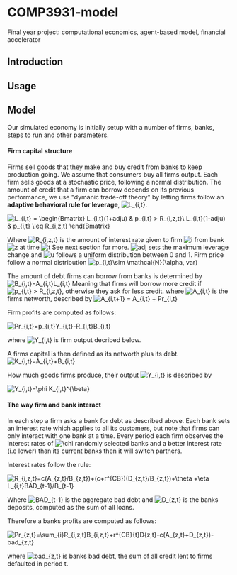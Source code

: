# COMP3931-model
Final year project: computational economics, agent-based model, financial accelerator

## Introduction

## Usage


## Model

Our simulated economy is initially setup with a number of firms, banks, steps to run and
other parameters.

#### Firm capital structure

Firms sell goods that they make and buy credit from banks to keep production going.
We assume that consumers buy all firms output.
Each firm sells goods at a stochastic price, following a normal distribution.
The amount of credit that a firm can borrow depends on its previous performance, we use
"dymanic trade-off theory" by letting firms follow an **adaptive behavioral rule
for leverage**, ![L_{i,t}](https://render.githubusercontent.com/render/math?math=L_%7Bi%2Ct%7D).

![L_{i,t} = \begin{Bmatrix} L_{i,t}(1+adj*u) & p_{i,t} > R_{i,z,t}\\ L_{i,t}(1-adj*u) & p_{i,t} \leq R_{i,z,t} \end{Bmatrix}](https://render.githubusercontent.com/render/math?math=L_%7Bi%2Ct%7D%20%3D%20%5Cbegin%7BBmatrix%7D%20L_%7Bi%2Ct%7D(1%2Badj*u)%20%26%20p_%7Bi%2Ct%7D%20%3E%20R_%7Bi%2Cz%2Ct%7D%5C%5C%20L_%7Bi%2Ct%7D(1-adj*u)%20%26%20p_%7Bi%2Ct%7D%20%5Cleq%20R_%7Bi%2Cz%2Ct%7D%20%5Cend%7BBmatrix%7D)

Where ![R_{i,z,t}](https://render.githubusercontent.com/render/math?math=R_%7Bi%2Cz%2Ct%7D) is
the amount of interest rate given to firm ![i](https://render.githubusercontent.com/render/math?math=i)
from bank ![z](https://render.githubusercontent.com/render/math?math=z) at time ![t](https://render.githubusercontent.com/render/math?math=t) See next section for more.
![adj](https://render.githubusercontent.com/render/math?math=adj) sets the maximum leverage change
and ![u](https://render.githubusercontent.com/render/math?math=u) follows a uniform distribution between 0 and 1. Firm price follow a normal distribution ![p_{i,t}\sim \mathcal{N}(\alpha, var)](https://render.githubusercontent.com/render/math?math=p_%7Bi%2Ct%7D%5Csim%20%5Cmathcal%7BN%7D(%5Calpha%2C%20var))

The amount of debt firms can borrow from banks is determined by 
![B_{i,t}=A_{i,t}L_{i,t}](https://render.githubusercontent.com/render/math?math=B_%7Bi%2Ct%7D%3DA_%7Bi%2Ct%7DL_%7Bi%2Ct%7D)
Meaning that firms will borrow more credit if ![p_{i,t} > R_{i,z,t}](https://render.githubusercontent.com/render/math?math=p_%7Bi%2Ct%7D%20%3E%20R_%7Bi%2Cz%2Ct%7D), otherwise they ask for less credit.
where ![A_{i,t}](https://render.githubusercontent.com/render/math?math=A_%7Bi%2Ct%7D) is the firms networth, described by ![A_{i,t+1} = A_{i,t} + Pr_{i,t}](https://render.githubusercontent.com/render/math?math=A_%7Bi%2Ct%2B1%7D%20%3D%20A_%7Bi%2Ct%7D%20%2B%20Pr_%7Bi%2Ct%7D)

Firm profits are computed as follows:

![Pr_{i,t}=p_{i,t}Y_{i,t}-R_{i,t}B_{i,t}](https://render.githubusercontent.com/render/math?math=Pr_%7Bi%2Ct%7D%3Dp_%7Bi%2Ct%7DY_%7Bi%2Ct%7D-R_%7Bi%2Ct%7DB_%7Bi%2Ct%7D)

where ![Y_{i,t}](https://render.githubusercontent.com/render/math?math=Y_%7Bi%2Ct%7D) is firm
output decribed below.

A firms capital is then defined as its networth plus its debt. ![K_{i,t}=A_{i,t}+B_{i,t}](https://render.githubusercontent.com/render/math?math=K_%7Bi%2Ct%7D%3DA_%7Bi%2Ct%7D%2BB_%7Bi%2Ct%7D)

How much goods firms produce, their output ![Y_{i,t}](https://render.githubusercontent.com/render/math?math=Y_%7Bi%2Ct%7D) is described by

![Y_{i,t}=\phi K_{i,t}^{\beta}](https://render.githubusercontent.com/render/math?math=Y_%7Bi%2Ct%7D%3D%5Cphi%20K_%7Bi%2Ct%7D%5E%7B%5Cbeta%7D)


#### The way firm and bank interact

In each step a firm asks a bank for debt as described above. Each bank sets an interest rate
which applies to all its customers, but note that firms can only interact with one bank at
a time. Every period each firm observes the interest rates of ![\chi](https://render.githubusercontent.com/render/math?math=%5Cchi)
randomly selected banks and a better interest rate (i.e lower) than its current banks then
it will switch partners.

Interest rates follow the rule:

![R_{i,z,t}=c(A_{z,t}/B_{z,t})+(c+r^{CB})(D_{z,t}/B_{z,t})+\theta +\eta L_{i,t}BAD_{t-1}/B_{t-1}](https://render.githubusercontent.com/render/math?math=R_%7Bi%2Cz%2Ct%7D%3Dc(A_%7Bz%2Ct%7D%2FB_%7Bz%2Ct%7D)%2B(c%2Br%5E%7BCB%7D)(D_%7Bz%2Ct%7D%2FB_%7Bz%2Ct%7D)%2B%5Ctheta%20%2B%5Ceta%20L_%7Bi%2Ct%7DBAD_%7Bt-1%7D%2FB_%7Bt-1%7D)

Where ![BAD_{t-1}](https://render.githubusercontent.com/render/math?math=BAD_%7Bt-1%7D) is the
aggregate bad debt and ![D_{z,t}](https://render.githubusercontent.com/render/math?math=D_%7Bz%2Ct%7D)
is the banks deposits, computed as the sum of all loans.

Therefore a banks profits are computed as follows:

![Pr_{z,t}=\sum_{i}R_{i,z,t}B_{i,z,t}+r^{CB}_{t}D_{z,t}-c(A_{z,t}+D_{z,t})-bad_{z,t}](https://render.githubusercontent.com/render/math?math=Pr_%7Bz%2Ct%7D%3D%5Csum_%7Bi%7DR_%7Bi%2Cz%2Ct%7DB_%7Bi%2Cz%2Ct%7D%2Br%5E%7BCB%7D_%7Bt%7DD_%7Bz%2Ct%7D-c(A_%7Bz%2Ct%7D%2BD_%7Bz%2Ct%7D)-bad_%7Bz%2Ct%7D)

where ![bad_{z,t}](https://render.githubusercontent.com/render/math?math=bad_%7Bz%2Ct%7D) is
banks bad debt, the sum of all credit lent to firms defaulted in period t.


